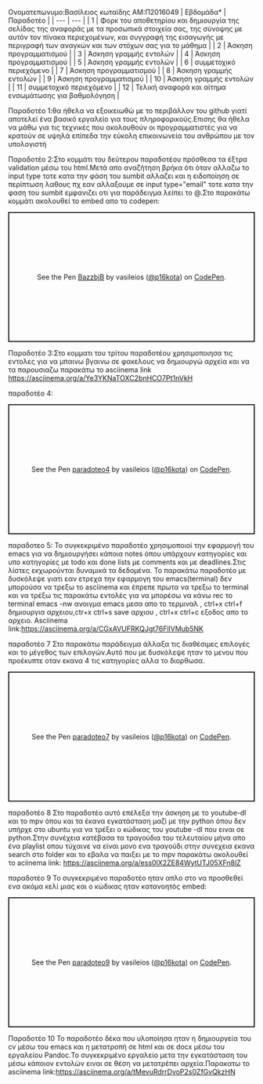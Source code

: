 Oνοματεπωνυμο:Βασίλειος κωταίδης 
ΑΜ:Π2016049
| Εβδομάδα* | Παραδοτέο |
| --- | --- |
| 1 |	Φορκ του αποθετηρίου και δημιουργία της σελίδας της αναφοράς με τα προσωπικά στοιχεία σας, της σύνοψης με αυτόν τον πίνακα περιεχομένων, και συγγραφή της εισαγωγής με περιγραφή των αναγκών και των στόχων σας για το μάθημα |
| 2 | Άσκηση προγραμματισμού |
| 3 | Άσκηση γραμμής εντολών |
| 4 | Άσκηση προγραμματισμού |
| 5 | Άσκηση γραμμής εντολών |
| 6 | συμμετοχικό περιεχόμενο |
| 7 | Άσκηση προγραμματισμού |
| 8 | Άσκηση γραμμής εντολών |
| 9 | Άσκηση προγραμματισμού |
| 10 | Άσκηση γραμμής εντολών |
| 11 | συμμετοχικό περιεχόμενο |
| 12 | Τελική αναφορά και αίτημα ενσωμάτωσης για βαθμολόγηση |

Παραδοτέο 1:θα ήθελα να εξοικειωθώ με το περιβάλλον του github γιατί αποτελεί ένα βασικό εργαλείο για τους πληροφορικούς.Επισης θα ήθελα να μάθω για τις τεχνικές που ακολουθούν οι προγραμματιστές για να κρατούν σε υψηλά επίπεδα την εύκολη επικοινωνεία του ανθρώπου με τον υπολογιστή


Παραδοτέο 2:Στο κομμάτι του δεύτερου παραδοτέου πρόσθεσα τα έξτρα validation μέσω του html.Μετά απο αναζήτηση βρήκα ότι όταν αλλαζω το input type τοτε κατα την φάση του sumbit αλλαζει και η ειδοποίηση σε περίπτωση λαθους πχ εαν αλλαξουμε σε input type="email" τοτε κατα την φαση του sumbit εμφανιζει οτι για παράδειγμα λείπει το @.Στο παρακάτω κομμάτι ακολουθεί το embed απο το codepen:
<p class="codepen" data-height="265" data-theme-id="light" data-default-tab="html,result" data-user="p16kota" data-slug-hash="BazzbjB" style="height: 265px; box-sizing: border-box; display: flex; align-items: center; justify-content: center; border: 2px solid; margin: 1em 0; padding: 1em;" data-pen-title="BazzbjB">
  <span>See the Pen <a href="https://codepen.io/p16kota/pen/BazzbjB">
  BazzbjB</a> by vasileios (<a href="https://codepen.io/p16kota">@p16kota</a>)
  on <a href="https://codepen.io">CodePen</a>.</span>
</p>
<script async src="https://static.codepen.io/assets/embed/ei.js"></script>


Παραδοτέο 3:Στο κομματι του τρίτου παραδοτέου χρησιμοποιησα τις εντολες για να μπαινω βγαινω σε φακελους να δημιουργώ αρχεία και να τα παρουσιαζω παρακάτω το asciinema link
https://asciinema.org/a/Ye3YKNaTOXC2bnHCO7Pt1nVkH



παραδοτέο 4:

<p class="codepen" data-height="265" data-theme-id="light" data-default-tab="css,result" data-user="p16kota" data-slug-hash="PozeMgw" style="height: 265px; box-sizing: border-box; display: flex; align-items: center; justify-content: center; border: 2px solid; margin: 1em 0; padding: 1em;" data-pen-title="paradoteo4">
  <span>See the Pen <a href="https://codepen.io/p16kota/pen/PozeMgw">
  paradoteo4</a> by vasileios (<a href="https://codepen.io/p16kota">@p16kota</a>)
  on <a href="https://codepen.io">CodePen</a>.</span>
</p>
<script async src="https://static.codepen.io/assets/embed/ei.js"></script>

παραδοτεο 5:
Το συγκεκριμένο παραδοτέο χρησιμοποιοί την εφαρμογή του emacs για να δημιουργήσει κάποια notes όπου υπάρχουν κατηγορίες και υπο κατηγορίες με todo και done lists με comments και με deadlines.Στις λίστες εκχωρούνται δυναμικά τα δεδομένα.
Το παρακάτω παραδοτέο με δυσκόλεψε  γιατι εαν ετρεχα την εφαρμογη του emacs(terminal) δεν μπορούσα να τρεξω το asciinema και έπρεπε πρωτα να τρεξω το terminal και να τρέξω τις παρακάτω εντολές για να μπορέσω να κάνω rec το terminal emacs -nw ανοιγμα emacs μεσα απο το τερμιναλ , ctrl+x ctrl+f δημιουργια αρχειου,ctr+x ctrl+s save αρχιου , ctrl+x ctrl+c εξοδος απο το αρχειο.
Asciinema link:https://asciinema.org/a/CGxAVUFRKQJgt76FllVMub5NK



παραδοτέο 7
Στο παρακάτω παράδειγμα άλλαξα τις διαθέσιμες επιλογές και το μέγεθος των επιλογών.Αυτό που με δυσκόλεψε ηταν το μενου που προέκυπτε οταν εκανα 4 τις κατηγορίες αλλα το διορθωσα.

<p class="codepen" data-height="265" data-theme-id="light" data-default-tab="js,result" data-user="p16kota" data-slug-hash="wvWLLVx" style="height: 265px; box-sizing: border-box; display: flex; align-items: center; justify-content: center; border: 2px solid; margin: 1em 0; padding: 1em;" data-pen-title="paradoteo7">
  <span>See the Pen <a href="https://codepen.io/p16kota/pen/wvWLLVx">
  paradoteo7</a> by vasileios (<a href="https://codepen.io/p16kota">@p16kota</a>)
  on <a href="https://codepen.io">CodePen</a>.</span>
</p>
<script async src="https://static.codepen.io/assets/embed/ei.js"></script>

παραδοτέο 8
Στο παραδοτέο αυτό επέλεξα την άσκηση με το youtube-dl και το mpv όπου και τα έκανα εγκατάσταση μαζί με την python όπου δεν υπήρχε στο ubuntu για να τρέξει ο κώδικας του youtube -dl που ειναι σε python.Στην συνέχεια κατέβασα τα τραγούδια του τελευταίου μήνα απο ένα playlist οπου τύχαινε να είναι μονο ενα τραγούδι στην συνεχεια εκανα search στο folder και το εβαλα να παιξει με το mpv παρακάτω ακολουθεί το aciinema link: https://asciinema.org/a/ess0IX2ZE84WytUTJ05XFn8lZ


παραδοτέο 9
To συγκεκριμένο παραδοτέο ηταν απλο στο να προσθεθεί ενα ακόμα κελί μιας και ο κώδικας ηταν κατανοητός embed: <p class="codepen" data-height="265" data-theme-id="light" data-default-tab="html,result" data-user="p16kota" data-slug-hash="KKgMmoX" style="height: 265px; box-sizing: border-box; display: flex; align-items: center; justify-content: center; border: 2px solid; margin: 1em 0; padding: 1em;" data-pen-title="paradoteo9">
  <span>See the Pen <a href="https://codepen.io/p16kota/pen/KKgMmoX">
  paradoteo9</a> by vasileios (<a href="https://codepen.io/p16kota">@p16kota</a>)
  on <a href="https://codepen.io">CodePen</a>.</span>
</p>
<script async src="https://cpwebassets.codepen.io/assets/embed/ei.js"></script>


Παραδοτέο 10
Το παραδοτέο δέκα που υλοποίησα ηταν η δημιουργεία του cv μέσω του emacs και η μετατροπή σε html και σε docx μέσω του εργαλείου Pandoc.Το συγκεκριμένο εργαλείο μετα την εγκατάσταση του μέσω κάποιον εντολών ειναι σε θέση να μετατρέπει αρχεία.Παρακατω το asciinema link:https://asciinema.org/a/tMevuRdrrDvoP2s0ZfGvQkzHN

